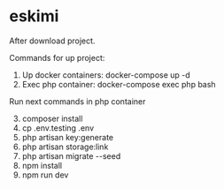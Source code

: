# eskimi
After download project.

Commands for up project:

1) Up docker containers: docker-compose up -d
2) Exec php container: docker-compose exec php bash

Run next commands in php container

3) composer install
4) cp .env.testing .env
5) php artisan key:generate
6) php artisan storage:link
7) php artisan migrate --seed
8) npm install
9) npm run dev
